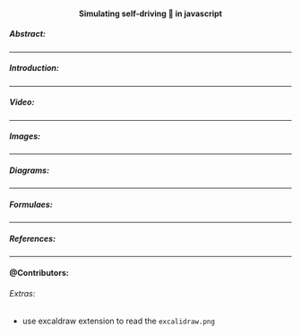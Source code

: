 <h4 align="center" > Simulating self-driving 🚗 in javascript
</h4>


##### Abstract:

---

##### Introduction:

---

##### Video:


---

##### Images:


---

##### Diagrams:


---

##### Formulaes:


---

##### References:



---

#### @Contributors:




###### Extras:
- use excaldraw extension to read the `excalidraw.png`